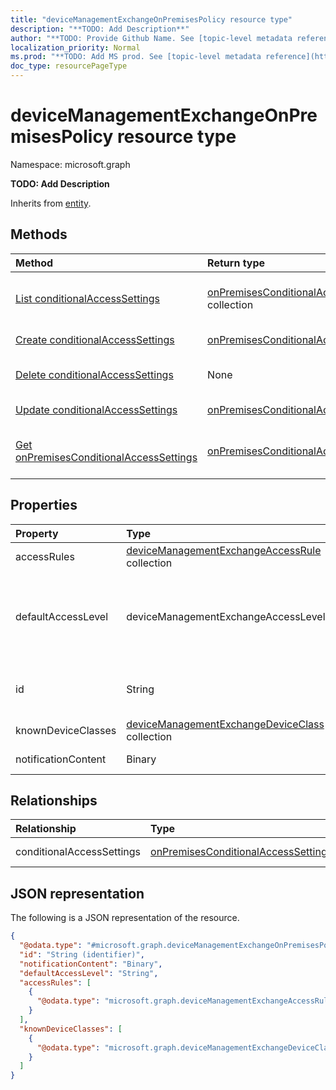 ```yaml
---
title: "deviceManagementExchangeOnPremisesPolicy resource type"
description: "**TODO: Add Description**"
author: "**TODO: Provide Github Name. See [topic-level metadata reference](https://msgo.azurewebsites.net/add/document/guidelines/metadata.html#topic-level-metadata)**"
localization_priority: Normal
ms.prod: "**TODO: Add MS prod. See [topic-level metadata reference](https://msgo.azurewebsites.net/add/document/guidelines/metadata.html#topic-level-metadata)**"
doc_type: resourcePageType
---
```


# deviceManagementExchangeOnPremisesPolicy resource type


Namespace: microsoft.graph

**TODO: Add Description**


Inherits from [entity](../resources/entity.md).

## Methods
|Method|Return type|Description|
|:---|:---|:---|
|[List conditionalAccessSettings](../api/devicemanagementexchangeonpremisespolicy-list-conditionalaccesssettings.md)|[onPremisesConditionalAccessSettings](../resources/onpremisesconditionalaccesssettings.md) collection|Get the onPremisesConditionalAccessSettings from the conditionalAccessSettings navigation property.|
|[Create conditionalAccessSettings](../api/devicemanagementexchangeonpremisespolicy-post-conditionalaccesssettings.md)|[onPremisesConditionalAccessSettings](../resources/onpremisesconditionalaccesssettings.md)|Create a new conditionalAccessSettings object.|
|[Delete conditionalAccessSettings](../api/devicemanagementexchangeonpremisespolicy-delete-conditionalaccesssettings.md)|None|Delete a [onPremisesConditionalAccessSettings](../resources/onpremisesconditionalaccesssettings.md) object.|
|[Update conditionalAccessSettings](../api/devicemanagementexchangeonpremisespolicy-update-conditionalaccesssettings.md)|[onPremisesConditionalAccessSettings](../resources/onpremisesconditionalaccesssettings.md)|Update the properties of a conditionalAccessSettings object.|
|[Get onPremisesConditionalAccessSettings](../api/onpremisesconditionalaccesssettings-get.md)|[onPremisesConditionalAccessSettings](../resources/onpremisesconditionalaccesssettings.md)|Read the properties and relationships of an [onPremisesConditionalAccessSettings](../resources/onpremisesconditionalaccesssettings.md) object.|

## Properties
|Property|Type|Description|
|:---|:---|:---|
|accessRules|[deviceManagementExchangeAccessRule](../resources/devicemanagementexchangeaccessrule.md) collection|**TODO: Add Description**|
|defaultAccessLevel|deviceManagementExchangeAccessLevel|**TODO: Add Description**. Possible values are: `none`, `allow`, `block`, `quarantine`.|
|id|String|**TODO: Add Description** Inherited from [entity](../resources/entity.md)|
|knownDeviceClasses|[deviceManagementExchangeDeviceClass](../resources/devicemanagementexchangedeviceclass.md) collection|**TODO: Add Description**|
|notificationContent|Binary|**TODO: Add Description**|

## Relationships
|Relationship|Type|Description|
|:---|:---|:---|
|conditionalAccessSettings|[onPremisesConditionalAccessSettings](../resources/onpremisesconditionalaccesssettings.md)|**TODO: Add Description**|

## JSON representation
The following is a JSON representation of the resource.
<!-- {
  "blockType": "resource",
  "keyProperty": "id",
  "@odata.type": "microsoft.graph.deviceManagementExchangeOnPremisesPolicy",
  "baseType": "microsoft.graph.entity",
  "openType": false
}
-->
``` json
{
  "@odata.type": "#microsoft.graph.deviceManagementExchangeOnPremisesPolicy",
  "id": "String (identifier)",
  "notificationContent": "Binary",
  "defaultAccessLevel": "String",
  "accessRules": [
    {
      "@odata.type": "microsoft.graph.deviceManagementExchangeAccessRule"
    }
  ],
  "knownDeviceClasses": [
    {
      "@odata.type": "microsoft.graph.deviceManagementExchangeDeviceClass"
    }
  ]
}
```

